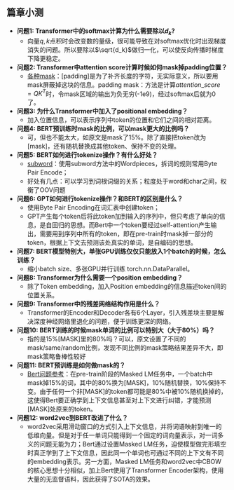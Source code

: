 ## 篇章小测
* **问题1: Transformer中的softmax计算为什么需要除以$d_k$​?**
  * 向量$q,k$点积时会改变数的量级，很可能导致在对softmax优化时出现梯度消失的问题。所以要除以$\sqrt{d_k}$做归一化，可以使反向传播时梯度下降更稳定。
* **问题2: Transformer中attention score计算时候如何mask掉padding位置？**
  * [各种mask](https://zhuanlan.zhihu.com/p/139595546)：[padding]是为了补齐长度的字符，无实际意义，所以要用mask屏蔽掉这块的信息。padding mask：方法是计算$attention\_score=QK^T$​时，令mask区域的输出为负无穷(-1e9)，经过softmax后就为0了。
* **问题3: 为什么Transformer中加入了positional embedding？**
  * 加入位置信息，可以表示序列中token的位置和它们之间的相对距离。
* **问题4: BERT预训练时mask的比例，可以mask更大的比例吗？**
  * 可，但也不能太大，如原文是mask了15%。除了直接把token改为[mask]，还有随机替换成其他token、保持不变的处理。
* **问题5: BERT如何进行tokenize操作？有什么好处？**
  * [subword](https://zhuanlan.zhihu.com/p/86965595)：使用subword方法中的Wordpieces，拆词的规则常用Byte Pair Encode；
  * 好处有几点：可以学习到词根词缀的关系；粒度处于word和char之间，权衡了OOV问题
* **问题6: GPT如何进行tokenize操作？和BERT的区别是什么？**
  * 使用Byte Pair Encoding在词汇表中创建token；
  * GPT产生每个token后将此token加到输入的序列中，但只考虑了单向的信息，是自回归的思想。而Bert中一个token要经过self-attention产生输出，需要用到序列中所有的token，即在pre-train时mask掉一部分的token，根据上下文去预测该处真实的单词，是自编码的思想。
* **问题7: BERT模型特别大，单张GPU训练仅仅只能放入1个batch的时候，怎么训练？**
  * 缩小batch size、多张GPU并行训练 torch.nn.DataParallel。
* **问题8: Transformer为什么需要一个position embedding？**
  * 除了Token embedding，加入Position embedding的信息描述token间的位置关系。
* **问题9: Transformer中的残差网络结构作用是什么？**
  * Transformer的Encoder和Decoder各有6个Layer，引入残差块主要是解决深度神经网络里退化的问题，便于训练更深的网络。
* **问题10: BERT训练的时候mask单词的比例可以特别大（大于80%）吗？**
  * 指的是15%[MASK]里的80%吗？可以，原文设置了不同的mask/same/random比例，发现不同比例的mask策略结果差异不大，即mask策略鲁棒性较好
* **问题11: BERT预训练是如何做mask的？**
  * [Bert问题参考](https://zhuanlan.zhihu.com/p/95594311)：在pre-train阶段的Masked LM任务中，一个batch中mask掉15%的词，其中的80%换为[MASK]，10%随机替换，10%保持不变。由于任何一个非[MASK]的token都可能是80%中被10%随机换掉的，这使得Bert要正确学到上下文信息甚至对上下文进行纠错，才能预测[MASK]处原来的token。
* **问题12: word2vec到BERT改进了什么？**
  * word2vec采用滑动窗口的方式引入上下文信息，并将词语映射到唯一的低维向量。但是对于任一单词只能得到一个固定的词向量表示，对一词多义的问题无能为力；Bert通过设置Masked LM任务，迫使模型做完形填空时真正学到了上下文信息，因此同一个单词也可通过不同的上下文有不同的embedding表示。另一方面，Masked LM任务和word2vec中CBOW的核心思想十分相似，加上Bert使用了Transformer Encoder架构，使用大量的无监督语料，因此获得了SOTA的效果。